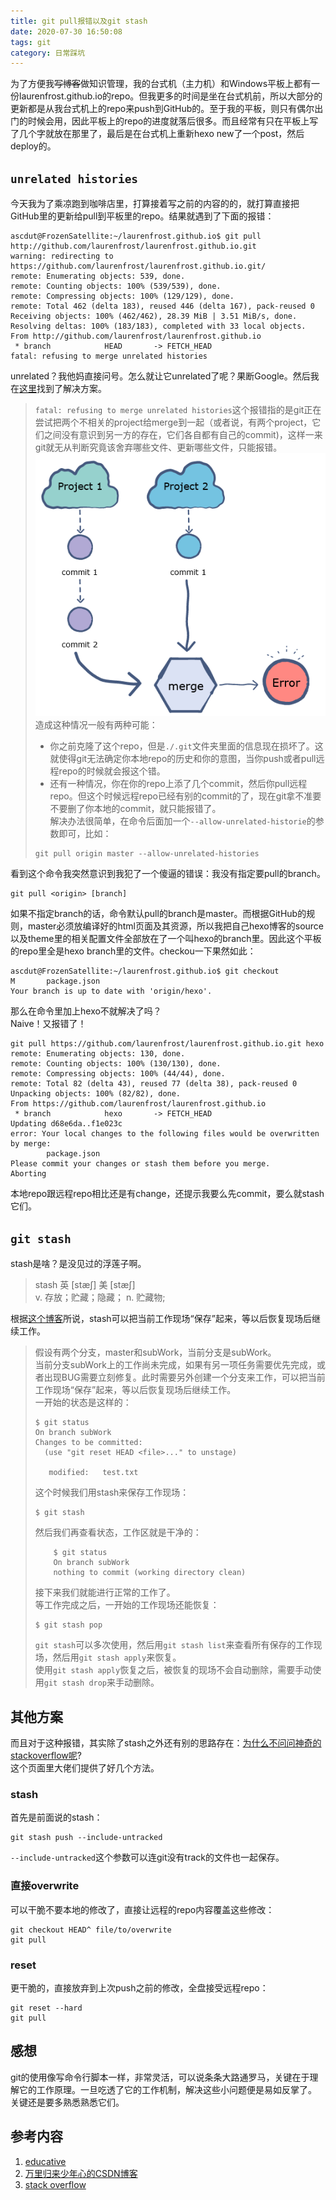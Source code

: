 ```yaml
---
title: git pull报错以及git stash
date: 2020-07-30 16:50:08
tags: git
category: 日常踩坑
---
```

为了方便我<s>写博客</s>做知识管理，我的台式机（主力机）和Windows平板上都有一份laurenfrost.github.io的repo。但我更多的时间是坐在台式机前，所以大部分的更新都是从我台式机上的repo来push到GitHub的。至于我的平板，则只有偶尔出门的时候会用，因此平板上的repo的进度就落后很多。而且经常有只在平板上写了几个字就放在那里了，最后是在台式机上重新hexo new了一个post，然后deploy的。

## `unrelated histories`  
今天我为了乘凉跑到咖啡店里，打算接着写之前的内容的的，就打算直接把GitHub里的更新给pull到平板里的repo。结果就遇到了下面的报错：  

```
ascdut@FrozenSatellite:~/laurenfrost.github.io$ git pull http://github.com/laurenfrost/laurenfrost.github.io.git
warning: redirecting to https://github.com/laurenfrost/laurenfrost.github.io.git/
remote: Enumerating objects: 539, done.
remote: Counting objects: 100% (539/539), done.
remote: Compressing objects: 100% (129/129), done.
remote: Total 462 (delta 183), reused 446 (delta 167), pack-reused 0
Receiving objects: 100% (462/462), 28.39 MiB | 3.51 MiB/s, done.
Resolving deltas: 100% (183/183), completed with 33 local objects.
From http://github.com/laurenfrost/laurenfrost.github.io
 * branch            HEAD       -> FETCH_HEAD
fatal: refusing to merge unrelated histories
```

unrelated？我他妈直接问号。怎么就让它unrelated了呢？果断Google。然后我在[这里](https://www.educative.io/edpresso/the-fatal-refusing-to-merge-unrelated-histories-git-error)找到了解决方案。

> `fatal: refusing to merge unrelated histories`这个报错指的是git正在尝试把两个不相关的project给merge到一起（或者说，有两个project，它们之间没有意识到另一方的存在，它们各自都有自己的commit)，这样一来git就无从判断究竟该舍弃哪些文件、更新哪些文件，只能报错。
> ![git merge error](git-pull-error/git-merge-error.png)  
> 造成这种情况一般有两种可能：  
> + 你之前克隆了这个repo，但是`./.git`文件夹里面的信息现在损坏了。这就使得git无法确定你本地repo的历史和你的意图，当你push或者pull远程repo的时候就会报这个错。  
> + 还有一种情况，你在你的repo上添了几个commit，然后你pull远程repo。但这个时候远程repo已经有别的commit的了，现在git拿不准要不要删了你本地的commit，就只能报错了。  
> 解决办法很简单，在命令后面加一个`--allow-unrelated-historie`的参数即可，比如：  
> ```
> git pull origin master --allow-unrelated-histories
> ```

看到这个命令我突然意识到我犯了一个傻逼的错误：我没有指定要pull的branch。
```
git pull <origin> [branch]
```
如果不指定branch的话，命令默认pull的branch是master。而根据GitHub的规则，master必须放编译好的html页面及其资源，所以我把自己hexo博客的source以及theme里的相关配置文件全部放在了一个叫hexo的branch里。因此这个平板的repo里全是hexo branch里的文件。checkou一下果然如此：  
```
ascdut@FrozenSatellite:~/laurenfrost.github.io$ git checkout
M       package.json
Your branch is up to date with 'origin/hexo'.
```
那么在命令里加上hexo不就解决了吗？  
Naive！又报错了！  
```
git pull https://github.com/laurenfrost/laurenfrost.github.io.git hexo
remote: Enumerating objects: 130, done.
remote: Counting objects: 100% (130/130), done.
remote: Compressing objects: 100% (44/44), done.
remote: Total 82 (delta 43), reused 77 (delta 38), pack-reused 0
Unpacking objects: 100% (82/82), done.
From https://github.com/laurenfrost/laurenfrost.github.io
 * branch            hexo       -> FETCH_HEAD
Updating d68e6da..f1e023c
error: Your local changes to the following files would be overwritten by merge:
        package.json
Please commit your changes or stash them before you merge.
Aborting
```
本地repo跟远程repo相比还是有change，还提示我要么先commit，要么就stash它们。  

## `git stash`  

stash是啥？是没见过的浮莲子啊。  
> stash 英 [stæʃ]	美 [stæʃ]  
> v. 存放；贮藏；隐藏；
> n. 贮藏物;

根据[这个博客](https://blog.csdn.net/liyazhen2011/article/details/83501134)所说，stash可以把当前工作现场“保存”起来，等以后恢复现场后继续工作。

> 假设有两个分支，master和subWork，当前分支是subWork。  
> 当前分支subWork上的工作尚未完成，如果有另一项任务需要优先完成，或者出现BUG需要立刻修复。此时需要另外创建一个分支来工作，可以把当前工作现场“保存”起来，等以后恢复现场后继续工作。  
> 一开始的状态是这样的：  
> ```
> $ git status
> On branch subWork
> Changes to be committed:
>   (use "git reset HEAD <file>..." to unstage)
>  
>    modified:   test.txt
> ```
> 这个时候我们用stash来保存工作现场：  
> ```
> $ git stash
> ```
> 然后我们再查看状态，工作区就是干净的：  
> ```
>     $ git status
>     On branch subWork
>     nothing to commit (working directory clean)
> ```
> 接下来我们就能进行正常的工作了。  
> 等工作完成之后，一开始的工作现场还能恢复：  
> ```
> $ git stash pop
> ```
> `git stash`可以多次使用，然后用`git stash list`来查看所有保存的工作现场，然后用`git stash apply`来恢复。  
> 使用`git stash apply`恢复之后，被恢复的现场不会自动删除，需要手动使用`git stash drop`来手动删除。   

## 其他方案  
而且对于这种报错，其实除了stash之外还有别的思路存在：[为什么不问问神奇的stackoverflow呢](https://stackoverflow.com/questions/14318234/how-do-i-ignore-an-error-on-git-pull-about-my-local-changes-would-be-overwritt)?  
这个页面里大佬们提供了好几个方法。  

### stash
首先是前面说的stash：  
```
git stash push --include-untracked
```
`--include-untracked`这个参数可以连git没有track的文件也一起保存。  

### 直接overwrite
可以干脆不要本地的修改了，直接让远程的repo内容覆盖这些修改：  
```
git checkout HEAD^ file/to/overwrite
git pull
```

### reset
更干脆的，直接放弃到上次push之前的修改，全盘接受远程repo：  
```
git reset --hard
git pull
```

## 感想
git的使用像写命令行脚本一样，非常灵活，可以说条条大路通罗马，关键在于理解它的工作原理。一旦吃透了它的工作机制，解决这些小问题便是易如反掌了。  
关键还是要多熟悉熟悉它们。  

## 参考内容
1. [educative](https://www.educative.io/edpresso/the-fatal-refusing-to-merge-unrelated-histories-git-error)  
2. [万里归来少年心的CSDN博客](https://blog.csdn.net/liyazhen2011/article/details/83501134)  
3. [stack overflow](https://stackoverflow.com/questions/14318234/how-do-i-ignore-an-error-on-git-pull-about-my-local-changes-would-be-overwritt)  